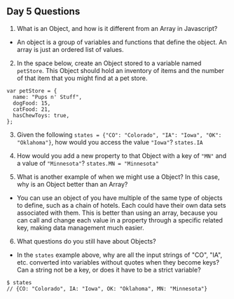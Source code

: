 ## Day 5 Questions

1. What is an Object, and how is it different from an Array in Javascript?
- An object is a group of variables and functions that define the object. An array is just an ordered list of values.

2. In the space below, create an Object stored to a variable named `petStore`.  This Object should hold an inventory of items and the number of that item that you might find at a pet store.
```
var petStore = {
  name: "Pups n' Stuff",
  dogFood: 15,
  catFood: 21,
  hasChewToys: true,
};
```

3. Given the following `states = {"CO": "Colorado", "IA": "Iowa", "OK": "Oklahoma"}`, how would you access the value `"Iowa"`?
`states.IA`

4. How would you add a new property to that Object with a key of `"MN"` and a value of `"Minnesota"`?
`states.MN = "Minnesota"`

5. What is another example of when we might use a Object?  In this case, why is an Object better than an Array?
- You can use an object of you have multiple of the same type of objects to define, such as a chain of hotels. Each could have their own data sets associated with them. This is better than using an array, because you can call and change each value in a property through a specific related key, making data management much easier.

6. What questions do you still have about Objects?
- In the `states` example above, why are all the input strings of "CO", "IA", etc. converted into variables without quotes when they become keys? Can a string not be a key, or does it have to be a strict variable?
```
$ states
// {CO: "Colorado", IA: "Iowa", OK: "Oklahoma", MN: "Minnesota"}
```
